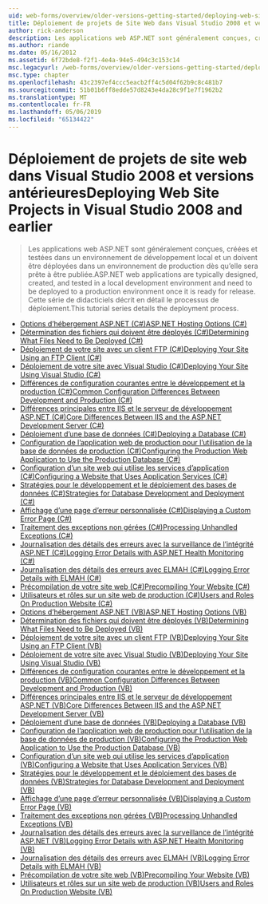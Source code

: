 ```yaml
---
uid: web-forms/overview/older-versions-getting-started/deploying-web-site-projects/index
title: Déploiement de projets de Site Web dans Visual Studio 2008 et versions antérieures | Microsoft Docs
author: rick-anderson
description: Les applications web ASP.NET sont généralement conçues, créé, testé dans un environnement de développement local et doivent être déployées pour un o d’environnement de production...
ms.author: riande
ms.date: 05/16/2012
ms.assetid: 6f72bde8-f2f1-4e4a-94e5-494c3c153c14
msc.legacyurl: /web-forms/overview/older-versions-getting-started/deploying-web-site-projects
msc.type: chapter
ms.openlocfilehash: 43c2397ef4ccc5eacb2ff4c5d04f62b9c8c481b7
ms.sourcegitcommit: 51b01b6ff8edde57d8243e4da28c9f1e7f1962b2
ms.translationtype: MT
ms.contentlocale: fr-FR
ms.lasthandoff: 05/06/2019
ms.locfileid: "65134422"
---
```

# <a name="deploying-web-site-projects-in-visual-studio-2008-and-earlier"></a><span data-ttu-id="7710c-103">Déploiement de projets de site web dans Visual Studio 2008 et versions antérieures</span><span class="sxs-lookup"><span data-stu-id="7710c-103">Deploying Web Site Projects in Visual Studio 2008 and earlier</span></span>

> <span data-ttu-id="7710c-104">Les applications web ASP.NET sont généralement conçues, créées et testées dans un environnement de développement local et un doivent être déployées dans un environnement de production dès qu’elle sera prête à être publiée.</span><span class="sxs-lookup"><span data-stu-id="7710c-104">ASP.NET web applications are typically designed, created, and tested in a local development environment and need to be deployed to a production environment once it is ready for release.</span></span> <span data-ttu-id="7710c-105">Cette série de didacticiels décrit en détail le processus de déploiement.</span><span class="sxs-lookup"><span data-stu-id="7710c-105">This tutorial series details the deployment process.</span></span>

- [<span data-ttu-id="7710c-106">Options d’hébergement ASP.NET (C#)</span><span class="sxs-lookup"><span data-stu-id="7710c-106">ASP.NET Hosting Options (C#)</span></span>](asp-net-hosting-options-cs.md)
- [<span data-ttu-id="7710c-107">Détermination des fichiers qui doivent être déployés (C#)</span><span class="sxs-lookup"><span data-stu-id="7710c-107">Determining What Files Need to Be Deployed (C#)</span></span>](determining-what-files-need-to-be-deployed-cs.md)
- [<span data-ttu-id="7710c-108">Déploiement de votre site avec un client FTP (C#)</span><span class="sxs-lookup"><span data-stu-id="7710c-108">Deploying Your Site Using an FTP Client (C#)</span></span>](deploying-your-site-using-an-ftp-client-cs.md)
- [<span data-ttu-id="7710c-109">Déploiement de votre site avec Visual Studio (C#)</span><span class="sxs-lookup"><span data-stu-id="7710c-109">Deploying Your Site Using Visual Studio (C#)</span></span>](deploying-your-site-using-visual-studio-cs.md)
- [<span data-ttu-id="7710c-110">Différences de configuration courantes entre le développement et la production (C#)</span><span class="sxs-lookup"><span data-stu-id="7710c-110">Common Configuration Differences Between Development and Production (C#)</span></span>](common-configuration-differences-between-development-and-production-cs.md)
- [<span data-ttu-id="7710c-111">Différences principales entre IIS et le serveur de développement ASP.NET (C#)</span><span class="sxs-lookup"><span data-stu-id="7710c-111">Core Differences Between IIS and the ASP.NET Development Server (C#)</span></span>](core-differences-between-iis-and-the-asp-net-development-server-cs.md)
- [<span data-ttu-id="7710c-112">Déploiement d’une base de données (C#)</span><span class="sxs-lookup"><span data-stu-id="7710c-112">Deploying a Database (C#)</span></span>](deploying-a-database-cs.md)
- [<span data-ttu-id="7710c-113">Configuration de l’application web de production pour l’utilisation de la base de données de production (C#)</span><span class="sxs-lookup"><span data-stu-id="7710c-113">Configuring the Production Web Application to Use the Production Database (C#)</span></span>](configuring-the-production-web-application-to-use-the-production-database-cs.md)
- [<span data-ttu-id="7710c-114">Configuration d’un site web qui utilise les services d’application (C#)</span><span class="sxs-lookup"><span data-stu-id="7710c-114">Configuring a Website that Uses Application Services (C#)</span></span>](configuring-a-website-that-uses-application-services-cs.md)
- [<span data-ttu-id="7710c-115">Stratégies pour le développement et le déploiement des bases de données (C#)</span><span class="sxs-lookup"><span data-stu-id="7710c-115">Strategies for Database Development and Deployment (C#)</span></span>](strategies-for-database-development-and-deployment-cs.md)
- [<span data-ttu-id="7710c-116">Affichage d’une page d’erreur personnalisée (C#)</span><span class="sxs-lookup"><span data-stu-id="7710c-116">Displaying a Custom Error Page (C#)</span></span>](displaying-a-custom-error-page-cs.md)
- [<span data-ttu-id="7710c-117">Traitement des exceptions non gérées (C#)</span><span class="sxs-lookup"><span data-stu-id="7710c-117">Processing Unhandled Exceptions (C#)</span></span>](processing-unhandled-exceptions-cs.md)
- [<span data-ttu-id="7710c-118">Journalisation des détails des erreurs avec la surveillance de l’intégrité ASP.NET (C#)</span><span class="sxs-lookup"><span data-stu-id="7710c-118">Logging Error Details with ASP.NET Health Monitoring (C#)</span></span>](logging-error-details-with-asp-net-health-monitoring-cs.md)
- [<span data-ttu-id="7710c-119">Journalisation des détails des erreurs avec ELMAH (C#)</span><span class="sxs-lookup"><span data-stu-id="7710c-119">Logging Error Details with ELMAH (C#)</span></span>](logging-error-details-with-elmah-cs.md)
- [<span data-ttu-id="7710c-120">Précompilation de votre site web (C#)</span><span class="sxs-lookup"><span data-stu-id="7710c-120">Precompiling Your Website (C#)</span></span>](precompiling-your-website-cs.md)
- [<span data-ttu-id="7710c-121">Utilisateurs et rôles sur un site web de production (C#)</span><span class="sxs-lookup"><span data-stu-id="7710c-121">Users and Roles On Production Website (C#)</span></span>](users-and-roles-on-the-production-website-cs.md)
- [<span data-ttu-id="7710c-122">Options d’hébergement ASP.NET (VB)</span><span class="sxs-lookup"><span data-stu-id="7710c-122">ASP.NET Hosting Options (VB)</span></span>](asp-net-hosting-options-vb.md)
- [<span data-ttu-id="7710c-123">Détermination des fichiers qui doivent être déployés (VB)</span><span class="sxs-lookup"><span data-stu-id="7710c-123">Determining What Files Need to Be Deployed (VB)</span></span>](determining-what-files-need-to-be-deployed-vb.md)
- [<span data-ttu-id="7710c-124">Déploiement de votre site avec un client FTP (VB)</span><span class="sxs-lookup"><span data-stu-id="7710c-124">Deploying Your Site Using an FTP Client (VB)</span></span>](deploying-your-site-using-an-ftp-client-vb.md)
- [<span data-ttu-id="7710c-125">Déploiement de votre site avec Visual Studio (VB)</span><span class="sxs-lookup"><span data-stu-id="7710c-125">Deploying Your Site Using Visual Studio (VB)</span></span>](deploying-your-site-using-visual-studio-vb.md)
- [<span data-ttu-id="7710c-126">Différences de configuration courantes entre le développement et la production (VB)</span><span class="sxs-lookup"><span data-stu-id="7710c-126">Common Configuration Differences Between Development and Production (VB)</span></span>](common-configuration-differences-between-development-and-production-vb.md)
- [<span data-ttu-id="7710c-127">Différences principales entre IIS et le serveur de développement ASP.NET (VB)</span><span class="sxs-lookup"><span data-stu-id="7710c-127">Core Differences Between IIS and the ASP.NET Development Server (VB)</span></span>](core-differences-between-iis-and-the-asp-net-development-server-vb.md)
- [<span data-ttu-id="7710c-128">Déploiement d’une base de données (VB)</span><span class="sxs-lookup"><span data-stu-id="7710c-128">Deploying a Database (VB)</span></span>](deploying-a-database-vb.md)
- [<span data-ttu-id="7710c-129">Configuration de l’application web de production pour l’utilisation de la base de données de production (VB)</span><span class="sxs-lookup"><span data-stu-id="7710c-129">Configuring the Production Web Application to Use the Production Database (VB)</span></span>](configuring-the-production-web-application-to-use-the-production-database-vb.md)
- [<span data-ttu-id="7710c-130">Configuration d’un site web qui utilise les services d’application (VB)</span><span class="sxs-lookup"><span data-stu-id="7710c-130">Configuring a Website that Uses Application Services (VB)</span></span>](configuring-a-website-that-uses-application-services-vb.md)
- [<span data-ttu-id="7710c-131">Stratégies pour le développement et le déploiement des bases de données (VB)</span><span class="sxs-lookup"><span data-stu-id="7710c-131">Strategies for Database Development and Deployment (VB)</span></span>](strategies-for-database-development-and-deployment-vb.md)
- [<span data-ttu-id="7710c-132">Affichage d’une page d’erreur personnalisée (VB)</span><span class="sxs-lookup"><span data-stu-id="7710c-132">Displaying a Custom Error Page (VB)</span></span>](displaying-a-custom-error-page-vb.md)
- [<span data-ttu-id="7710c-133">Traitement des exceptions non gérées (VB)</span><span class="sxs-lookup"><span data-stu-id="7710c-133">Processing Unhandled Exceptions (VB)</span></span>](processing-unhandled-exceptions-vb.md)
- [<span data-ttu-id="7710c-134">Journalisation des détails des erreurs avec la surveillance de l’intégrité ASP.NET (VB)</span><span class="sxs-lookup"><span data-stu-id="7710c-134">Logging Error Details with ASP.NET Health Monitoring (VB)</span></span>](logging-error-details-with-asp-net-health-monitoring-vb.md)
- [<span data-ttu-id="7710c-135">Journalisation des détails des erreurs avec ELMAH (VB)</span><span class="sxs-lookup"><span data-stu-id="7710c-135">Logging Error Details with ELMAH (VB)</span></span>](logging-error-details-with-elmah-vb.md)
- [<span data-ttu-id="7710c-136">Précompilation de votre site web (VB)</span><span class="sxs-lookup"><span data-stu-id="7710c-136">Precompiling Your Website (VB)</span></span>](precompiling-your-website-vb.md)
- [<span data-ttu-id="7710c-137">Utilisateurs et rôles sur un site web de production (VB)</span><span class="sxs-lookup"><span data-stu-id="7710c-137">Users and Roles On Production Website (VB)</span></span>](users-and-roles-on-the-production-website-vb.md)
